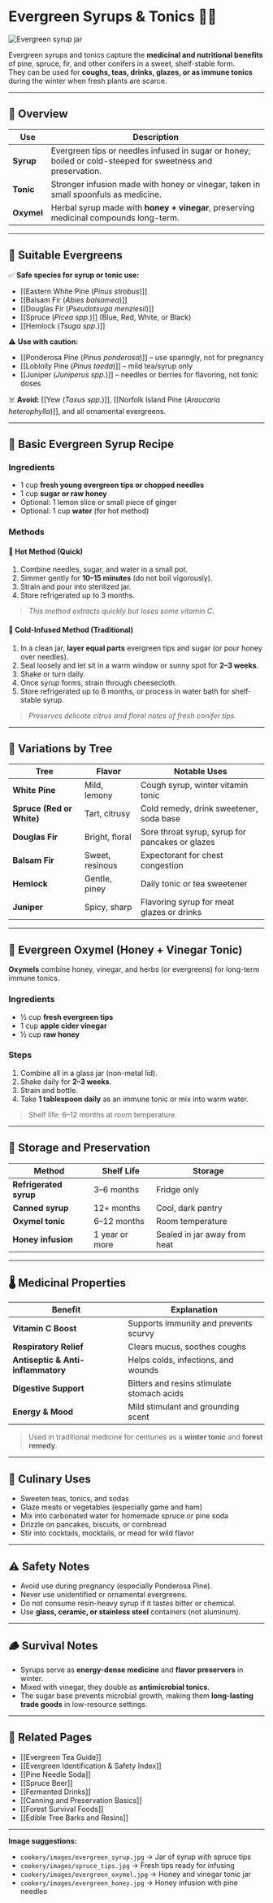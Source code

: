 # Evergreen Syrups & Tonics 🌲🍯

![Evergreen syrup jar](cookery/images/evergreen_syrup.jpg)

Evergreen syrups and tonics capture the **medicinal and nutritional benefits** of pine, spruce, fir, and other conifers in a sweet, shelf-stable form.  
They can be used for **coughs, teas, drinks, glazes, or as immune tonics** during the winter when fresh plants are scarce.

---

## 🧾 Overview

| Use | Description |
|------|--------------|
| **Syrup** | Evergreen tips or needles infused in sugar or honey; boiled or cold-steeped for sweetness and preservation. |
| **Tonic** | Stronger infusion made with honey or vinegar, taken in small spoonfuls as medicine. |
| **Oxymel** | Herbal syrup made with **honey + vinegar**, preserving medicinal compounds long-term. |

---

## 🌲 Suitable Evergreens

✅ **Safe species for syrup or tonic use:**
- [[Eastern White Pine (*Pinus strobus*)]]  
- [[Balsam Fir (*Abies balsamea*)]]  
- [[Douglas Fir (*Pseudotsuga menziesii*)]]  
- [[Spruce (*Picea spp.*)]] (Blue, Red, White, or Black)  
- [[Hemlock (*Tsuga spp.*)]]  

⚠️ **Use with caution:**  
- [[Ponderosa Pine (*Pinus ponderosa*)]] – use sparingly, not for pregnancy  
- [[Loblolly Pine (*Pinus taeda*)]] – mild tea/syrup only  
- [[Juniper (*Juniperus spp.*)]] – needles or berries for flavoring, not tonic doses  

☠️ **Avoid:** [[Yew (*Taxus spp.*)]], [[Norfolk Island Pine (*Araucaria heterophylla*)]], and all ornamental evergreens.

---

## 🍯 Basic Evergreen Syrup Recipe

### Ingredients
- 1 cup **fresh young evergreen tips or chopped needles**  
- 1 cup **sugar or raw honey**  
- Optional: 1 lemon slice or small piece of ginger  
- Optional: 1 cup **water** (for hot method)

### Methods

#### 🔸 Hot Method (Quick)
1. Combine needles, sugar, and water in a small pot.  
2. Simmer gently for **10–15 minutes** (do not boil vigorously).  
3. Strain and pour into sterilized jar.  
4. Store refrigerated up to 3 months.

> *This method extracts quickly but loses some vitamin C.*

#### 🔸 Cold-Infused Method (Traditional)
1. In a clean jar, **layer equal parts** evergreen tips and sugar (or pour honey over needles).  
2. Seal loosely and let sit in a warm window or sunny spot for **2–3 weeks**.  
3. Shake or turn daily.  
4. Once syrup forms, strain through cheesecloth.  
5. Store refrigerated up to 6 months, or process in water bath for shelf-stable syrup.

> *Preserves delicate citrus and floral notes of fresh conifer tips.*

---

## 🌿 Variations by Tree

| Tree | Flavor | Notable Uses |
|------|---------|--------------|
| **White Pine** | Mild, lemony | Cough syrup, winter vitamin tonic |
| **Spruce (Red or White)** | Tart, citrusy | Cold remedy, drink sweetener, soda base |
| **Douglas Fir** | Bright, floral | Sore throat syrup, syrup for pancakes or glazes |
| **Balsam Fir** | Sweet, resinous | Expectorant for chest congestion |
| **Hemlock** | Gentle, piney | Daily tonic or tea sweetener |
| **Juniper** | Spicy, sharp | Flavoring syrup for meat glazes or drinks |

---

## 🍋 Evergreen Oxymel (Honey + Vinegar Tonic)

**Oxymels** combine honey, vinegar, and herbs (or evergreens) for long-term immune tonics.

### Ingredients
- ½ cup **fresh evergreen tips**
- 1 cup **apple cider vinegar**
- ½ cup **raw honey**

### Steps
1. Combine all in a glass jar (non-metal lid).  
2. Shake daily for **2–3 weeks**.  
3. Strain and bottle.  
4. Take **1 tablespoon daily** as an immune tonic or mix into warm water.

> Shelf life: 6–12 months at room temperature.  

---

## 🧂 Storage and Preservation

| Method | Shelf Life | Storage |
|---------|-------------|----------|
| **Refrigerated syrup** | 3–6 months | Fridge only |
| **Canned syrup** | 12+ months | Cool, dark pantry |
| **Oxymel tonic** | 6–12 months | Room temperature |
| **Honey infusion** | 1 year or more | Sealed in jar away from heat |

---

## 🌡️ Medicinal Properties

| Benefit | Explanation |
|----------|--------------|
| **Vitamin C Boost** | Supports immunity and prevents scurvy |
| **Respiratory Relief** | Clears mucus, soothes coughs |
| **Antiseptic & Anti-inflammatory** | Helps colds, infections, and wounds |
| **Digestive Support** | Bitters and resins stimulate stomach acids |
| **Energy & Mood** | Mild stimulant and grounding scent |

> Used in traditional medicine for centuries as a **winter tonic** and **forest remedy**.

---

## 🍴 Culinary Uses

- Sweeten teas, tonics, and sodas  
- Glaze meats or vegetables (especially game and ham)  
- Mix into carbonated water for homemade spruce or pine soda  
- Drizzle on pancakes, biscuits, or cornbread  
- Stir into cocktails, mocktails, or mead for wild flavor  

---

## ⚠️ Safety Notes

- Avoid use during pregnancy (especially Ponderosa Pine).  
- Never use unidentified or ornamental evergreens.  
- Do not consume resin-heavy syrup if it tastes bitter or chemical.  
- Use **glass, ceramic, or stainless steel** containers (not aluminum).

---

## 🪵 Survival Notes

- Syrups serve as **energy-dense medicine** and **flavor preservers** in winter.  
- Mixed with vinegar, they double as **antimicrobial tonics**.  
- The sugar base prevents microbial growth, making them **long-lasting trade goods** in low-resource settings.

---

## 🔗 Related Pages
- [[Evergreen Tea Guide]]  
- [[Evergreen Identification & Safety Index]]  
- [[Pine Needle Soda]]  
- [[Spruce Beer]]  
- [[Fermented Drinks]]  
- [[Canning and Preservation Basics]]  
- [[Forest Survival Foods]]  
- [[Edible Tree Barks and Resins]]

---

**Image suggestions:**
- `cookery/images/evergreen_syrup.jpg` → Jar of syrup with spruce tips  
- `cookery/images/spruce_tips.jpg` → Fresh tips ready for infusing  
- `cookery/images/evergreen_oxymel.jpg` → Honey and vinegar tonic jar  
- `cookery/images/evergreen_honey.jpg` → Honey infusion with pine needles
